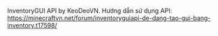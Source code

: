 InventoryGUI API by KeoDeoVN. Hướng dẫn sử dụng API: https://minecraftvn.net/forum/inventoryguiapi-de-dang-tao-gui-bang-inventory.t17598/

